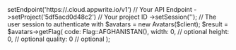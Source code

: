 <?php

use Appwrite\Client;
use Appwrite\Services\Avatars;
use Appwrite\Enums\Flag;

$client = (new Client())
    ->setEndpoint('https://<REGION>.cloud.appwrite.io/v1') // Your API Endpoint
    ->setProject('5df5acd0d48c2') // Your project ID
    ->setSession(''); // The user session to authenticate with

$avatars = new Avatars($client);

$result = $avatars->getFlag(
    code: Flag::AFGHANISTAN(),
    width: 0, // optional
    height: 0, // optional
    quality: 0 // optional
);